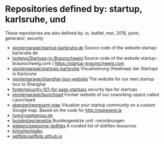 # Repositories defined by: startup, karlsruhe, und

These repositories are also defined by: io, leaflet, rest, 2016, point, generator, security

- [pioniergarage/startup-karlsruhe.de](https://api.github.com/repos/pioniergarage/startup-karlsruhe.de)
  Source code of the website startup-karlsruhe.de
- [lockeyo/Startups-in-Braunschweig](https://api.github.com/repos/lockeyo/Startups-in-Braunschweig)
  Source code of the website startup-braunschweig.com | https://startup-braunschweig.com
- [pioniergarage/startups-karlsruhe](https://api.github.com/repos/pioniergarage/startups-karlsruhe)
  Visualisierung (Heatmap) der Startups in Karlsruhe
- [pioniergarage/shanghai-tour-website](https://api.github.com/repos/pioniergarage/shanghai-tour-website)
  The website for our next startup tour to Shanghai
- [forter/security-101-for-saas-startups](https://api.github.com/repos/forter/security-101-for-saas-startups)
  security tips for startups
- [pioniergarage/launchpad](https://api.github.com/repos/pioniergarage/launchpad)
  Former website of our coworking-space called Launchpad
- [abenzer/represent-map](https://api.github.com/repos/abenzer/represent-map)
  Visualize your startup community on a custom Google map. Based on the code for http://represent.la
- [lorey/roadgenius.de](https://api.github.com/repos/lorey/roadgenius.de)
- [bundestag/gesetze](https://api.github.com/repos/bundestag/gesetze)
  Bundesgesetze und -verordnungen
- [webpro/awesome-dotfiles](https://api.github.com/repos/webpro/awesome-dotfiles)
  A curated list of dotfiles resources.
- [krlng/techtalks](https://api.github.com/repos/krlng/techtalks)
- [selfbits/selfbits.github.io](https://api.github.com/repos/selfbits/selfbits.github.io)
